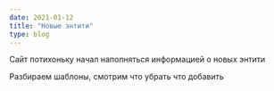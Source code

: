 ```yaml
---
date: 2021-01-12
title: "Новые энтити"
type: blog
---
```


Сайт потихоньку начал наполняться информацией о новых энтити

Разбираем шаблоны, смотрим что убрать что добавить
